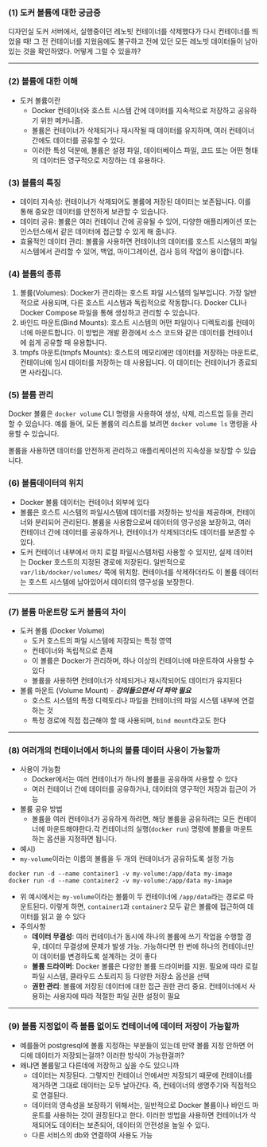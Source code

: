 ### (1) 도커 볼륨에 대한 궁금증

디자인실 도커 서버에서, 실행중이던 레노빗 컨테이너를 삭제했다가 다시 컨테이너를 띄었을 때! 그 전 컨테이너를 지웠음에도 불구하고 전에 있던 모든 레노빗 데이터들이 남아있는 것을 확인하였다. 어떻게 그럴 수 있을까?

---

### (2) 볼륨에 대한 이해

- 도커 볼륨이란
    - Docker 컨테이너와 호스트 시스템 간에 데이터를 지속적으로 저장하고 공유하기 위한 메커니즘.
    - 볼륨은 컨테이너가 삭제되거나 재시작될 때 데이터를 유지하며, 여러 컨테이너 간에도 데이터를 공유할 수 있다.
    - 이러한 특성 덕분에, 볼륨은 설정 파일, 데이터베이스 파일, 코드 또는 어떤 형태의 데이터든 영구적으로 저장하는 데 유용하다.

### (3) 볼륨의 특징

- 데이터 지속성: 컨테이너가 삭제되어도 볼륨에 저장된 데이터는 보존됩니다. 이를 통해 중요한 데이터를 안전하게 보관할 수 있습니다.
- 데이터 공유: 볼륨은 여러 컨테이너 간에 공유될 수 있어, 다양한 애플리케이션 또는 인스턴스에서 같은 데이터에 접근할 수 있게 해 줍니다.
- 효율적인 데이터 관리: 볼륨을 사용하면 컨테이너의 데이터를 호스트 시스템의 파일 시스템에서 관리할 수 있어, 백업, 마이그레이션, 검사 등의 작업이 용이합니다.

### (4) 볼륨의 종류

1. 볼륨(Volumes): Docker가 관리하는 호스트 파일 시스템의 일부입니다. 가장 일반적으로 사용되며, 다른 호스트 시스템과 독립적으로 작동합니다. Docker CLI나 Docker Compose 파일을
   통해 생성하고 관리할 수 있습니다.
2. 바인드 마운트(Bind Mounts): 호스트 시스템의 어떤 파일이나 디렉토리를 컨테이너에 마운트합니다. 이 방법은 개발 환경에서 소스 코드와 같은 데이터를 컨테이너에 쉽게 공유할 때 유용합니다.
3. tmpfs 마운트(tmpfs Mounts): 호스트의 메모리에만 데이터를 저장하는 마운트로, 컨테이너에 임시 데이터를 저장하는 데 사용됩니다. 이 데이터는 컨테이너가 종료되면 사라집니다.

### (5) 볼륨 관리

Docker 볼륨은 `docker volume` CLI 명령을 사용하여 생성, 삭제, 리스트업 등을 관리할 수 있습니다. 예를 들어, 모든 볼륨의 리스트를 보려면 `docker volume ls` 명령을 사용할 수
있습니다.

볼륨을 사용하면 데이터를 안전하게 관리하고 애플리케이션의 지속성을 보장할 수 있습니다.

### (6) 볼륨데이터의 위치

- Docker 볼륨 데이터는 컨테이너 외부에 있다
- 볼륨은 호스트 시스템의 파일시스템에 데이터를 저장하는 방식을 제공하며, 컨테이너와 분리되어 관리된다. 볼륨을 사용함으로써 데이터의 영구성을 보장하고, 여러 컨테이너 간에 데이터를 공유하거나, 컨테이너가
  삭제되더라도 데이터를 보존할 수 있다.
- 도커 컨테이너 내부에서 마치 로컬 파일시스템처럼 사용할 수 있지만, 실제 데이터는 Docker 호스트의 지정된 경로에 저장된다. 일반적으로 `var/lib/docker/volumes/` 쪽에 위치함. 컨테이너를
  삭제하더라도 이 볼륨 데이터는 호스트 시스템에 남아있어서 데이터의 영구성을 보장한다.

---

### (7) 볼륨 마운트랑 도커 볼륨의 차이

- 도커 볼륨 (Docker Volume)
    - 도커 호스트의 파일 시스템에 저장되는 특정 영역
    - 컨테이너와 독립적으로 존재
    - 이 볼륨은 Docker가 관리하며, 하나 이상의 컨테이너에 마운트하여 사용할 수 있다
    - 볼륨을 사용하면 컨테이너가 삭제되거나 재시작되어도 데이터가 유지된다
- 볼륨 마운트 (Volume Mount) - ***강의들으면서 더 파악 필요***
    - 호스트 시스템의 특정 디렉토리나 파일을 컨테이너의 파일 시스템 내부에 연결하는 것
    - 특정 경로에 직접 접근해야 할 때 사용되며, `bind mount`라고도 한다

---

### (8) 여러개의 컨테이너에서 하나의 볼륨 데이터 사용이 가능할까

- 사용이 가능함
    - Docker에서는 여러 컨테이너가 하나의 볼륨을 공유하여 사용할 수 있다
    - 여러 컨테이너 간에 데이터를 공유하거나, 데이터의 영구적인 저장과 접근이 가능
- 볼륨 공유 방법
    - 볼륨을 여러 컨테이너가 공유하게 하려면, 해당 볼륨을 공유하려는 모든 컨테이너에 마운트해야한다.각 컨테이너의 실행(`docker run`) 명령에 볼륨을 마운트하는 옵션을 지정하면 됩니다.
- 예시)
- `my-volume`이라는 이름의 볼륨을 두 개의 컨테이너가 공유하도록 설정 가능

```shell
docker run -d --name container1 -v my-volume:/app/data my-image
docker run -d --name container2 -v my-volume:/app/data my-image
```

- 위 예시에서는 `my-volume`이라는 볼륨이 두 컨테이너에 `/app/data`라는 경로로 마운트된다. 이렇게 하면, `container1`과 `container2` 모두 같은 볼륨에 접근하여 데이터를 읽고
  쓸 수 있다
- 주의사항
    - **데이터 무결성**: 여러 컨테이너가 동시에 하나의 볼륨에 쓰기 작업을 수행할 경우, 데이터 무결성에 문제가 발생 가능. 가능하다면 한 번에 하나의 컨테이너만이 데이터를 변경하도록 설계하는 것이 좋다
    - **볼륨 드라이버**: Docker 볼륨은 다양한 볼륨 드라이버를 지원. 필요에 따라 로컬 파일 시스템, 클라우드 스토리지 등 다양한 저장소 옵션을 선택
    - **권한 관리**: 볼륨에 저장된 데이터에 대한 접근 권한 관리 중요. 컨테이너에서 사용하는 사용자에 따라 적절한 파일 권한 설정이 필요

---

### (9) 볼륨 지정없이 즉 볼륨 없이도 컨테이너에 데이터 저장이 가능할까

- 예를들어 postgresql에 볼륨 지정하는 부분들이 있는데 만약 볼륨 지정 안하면 어디에 데이터가 저장되는걸까? 이러한 방식이 가능한걸까?
- 왜냐면 볼륨말고 다른데에 저장하고 싶을 수도 있으니까
    - 데이터는 저장된다. 그렇지만 컨테이너 안에서만 저장되기 때문에 컨테이너를 제거하면 그대로 데이터는 모두 날아간다. 즉, 컨테이너의 생명주기와 직접적으로 연결된다.
    - 데이터의 영속성을 보장하기 위해서는, 일반적으로 Docker 볼륨이나 바인드 마운트를 사용하는 것이 권장된다고 한다. 이러한 방법을 사용하면 컨테이너가 삭제되어도 데이터는 보존되어, 데이터의 안전성을 높일
      수 있다.
    - 다른 서비스의 db와 연결하여 사용도 가능